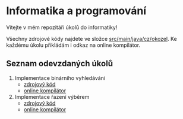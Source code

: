 # Informatika a programování

Vítejte v mém repozitáři úkolů do informatiky!

Všechny zdrojové kódy najdete ve složce [src/main/java/cz/okozel](https://github.com/ondrejkozel/informatika/tree/master/src/main/java/cz/okozel).
Ke každému úkolu přikládám i odkaz na online kompilátor.

## Seznam odevzdaných úkolů
1. Implementace binárního vyhledávání
    * [zdrojový kód](https://github.com/ondrejkozel/informatika/blob/be4c5ce6ff94b4d4a2052e9d42ebc23317a4eb18/src/main/java/cz/okozel/binarniVyhledavani/Main.java)
    * [online kompilátor](https://www.onlinegdb.com/KaL4pM5wA)
2. Implementace řazení výběrem
    * [zdrojový kód](https://github.com/ondrejkozel/informatika/tree/master/src/main/java/cz/okozel/selectionSort)
    * [online kompilátor](https://www.onlinegdb.com/jAmy0aoKJ)
